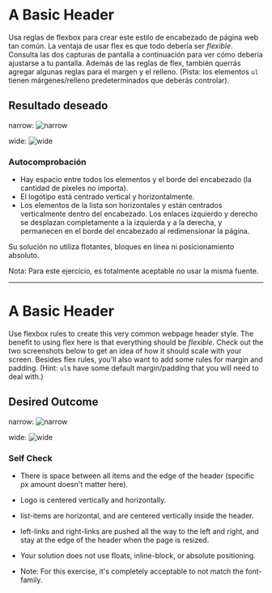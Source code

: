 # A Basic Header
Usa reglas de flexbox para crear este estilo de encabezado de página web tan común. La ventaja de usar flex es que todo debería ser _flexible_. Consulta las dos capturas de pantalla a continuación para ver cómo debería ajustarse a tu pantalla. Además de las reglas de flex, también querrás agregar algunas reglas para el margen y el relleno. (Pista: los elementos `ul` tienen márgenes/relleno predeterminados que deberás controlar).

## Resultado deseado

narrow:
![narrow](./desired-outcome-narrow.png)

wide:
![wide](./desired-outcome-wide.png)

### Autocomprobación
- Hay espacio entre todos los elementos y el borde del encabezado (la cantidad de píxeles no importa).
- El logotipo está centrado vertical y horizontalmente.
- Los elementos de la lista son horizontales y están centrados verticalmente dentro del encabezado. 
Los enlaces izquierdo y derecho se desplazan completamente a la izquierda y a la derecha, y permanecen en el borde del encabezado al redimensionar la página.

Su solución no utiliza flotantes, bloques en línea ni posicionamiento absoluto.

Nota: Para este ejercicio, es totalmente aceptable no usar la misma fuente.

************************************************************************
# A Basic Header

Use flexbox rules to create this very common webpage header style. The benefit to using flex here is that everything should be _flexible_. Check out the two screenshots below to get an idea of how it should scale with your screen. Besides flex rules, you'll also want to add some rules for margin and padding. (Hint: `ul`s have some default margin/padding that you will need to deal with.)

## Desired Outcome

narrow:
![narrow](./desired-outcome-narrow.png)

wide: 
![wide](./desired-outcome-wide.png)

### Self Check
- There is space between all items and the edge of the header (specific px amount doesn't matter here).
- Logo is centered vertically and horizontally.
- list-items are horizontal, and are centered vertically inside the header.
- left-links and right-links are pushed all the way to the left and right, and stay at the edge of the header when the page is resized.
- Your solution does not use floats, inline-block, or absolute positioning.

- Note: For this exercise, it's completely acceptable to not match the font-family.